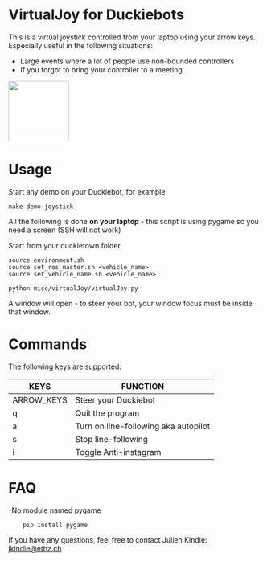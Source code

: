 # VirtualJoy for Duckiebots

This is a virtual joystick controlled from your laptop using your arrow keys. Especially useful in the following situations:

- Large events where a lot of people use non-bounded controllers
- If you forgot to bring your controller to a meeting


<img src="https://github.com/duckietown/Software/blob/jukindle-devel-virtualjoy/misc/virtualJoy/images/d-pad.png" width="120" height="120"/>

# Usage

Start any demo on your Duckiebot, for example

    make demo-joystick
        
All the following is done **on your laptop** - this script is using pygame so you need a screen (SSH will not work)

Start from your duckietown folder
    
    source environment.sh
    source set_ros_master.sh <vehicle_name>
    source set_vehicle_name.sh <vehicle_name>
    
    python misc/virtualJoy/virtualJoy.py
    
A window will open - to steer your bot, your window focus must be inside that window. 


# Commands

The following keys are supported:

| KEYS       | FUNCTION                             |
|------------|--------------------------------------|
| ARROW_KEYS | Steer your Duckiebot                 |
| q          | Quit the program                     |
| a          | Turn on line-following aka autopilot |
| s          | Stop line-following                  |
| i          | Toggle Anti-instagram                |

# FAQ

-No module named pygame

        pip install pygame
        
If you have any questions, feel free to contact Julien Kindle: jkindle@ethz.ch
